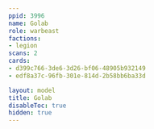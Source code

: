 ```yaml
---
ppid: 3996
name: Golab
role: warbeast
factions:
- legion
scans: 2
cards:
- d399c766-3de6-3d26-bf06-48905b932149
- edf8a37c-96fb-301e-814d-2b58bb6ba33d

layout: model
title: Golab
disableToc: true
hidden: true
---
```

